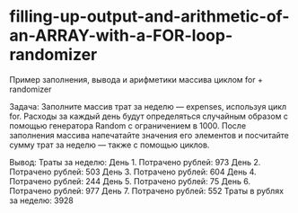# filling-up-output-and-arithmetic-of-an-ARRAY-with-a-FOR-loop-randomizer
Пример заполнения, вывода и арифметики массива циклом for + randomizer

Задача:
Заполните массив трат за неделю — expenses, используя цикл for. Расходы за каждый день будут определяться случайным образом с помощью генератора Random с ограничением в 1000. После заполнения массива напечатайте значения его элементов и посчитайте сумму трат за неделю — также с помощью циклов.

Вывод:
Траты за неделю:
День 1. Потрачено рублей: 973
День 2. Потрачено рублей: 503
День 3. Потрачено рублей: 604
День 4. Потрачено рублей: 244
День 5. Потрачено рублей: 75
День 6. Потрачено рублей: 977
День 7. Потрачено рублей: 552
Траты в рублях за неделю: 3928
